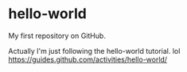 # hello-world
My first repository on GitHub.

Actually I'm just following the hello-world tutorial. lol
https://guides.github.com/activities/hello-world/
